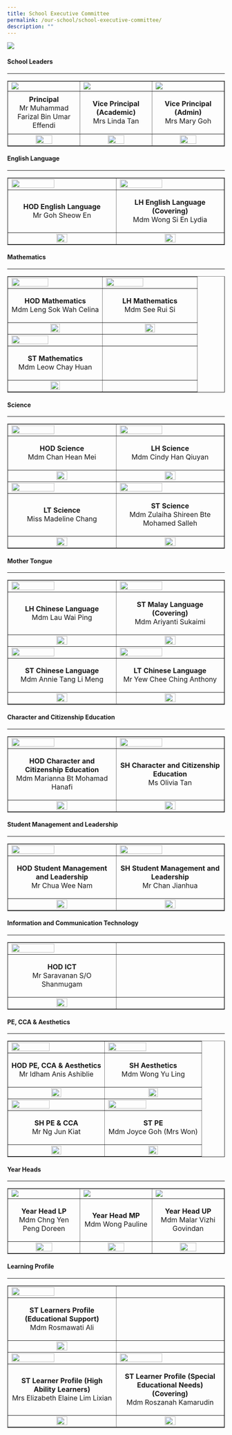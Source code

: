 ```yaml
---
title: School Executive Committee
permalink: /our-school/school-executive-committee/
description: ""
---
```

<img src="/images/sec.jpg">
<h4><strong>School Leaders</strong></h4>
<hr>
<table style="border-collapse: collapse; width: 100%;" border="1">
<tbody>
<tr>
<td style="width: 33.3333%;"><a href="/our-school/from-the-principals-desk"><img src="/images/p1.jpg"></a></td>
<td style="width: 33.3333%;"><a href="/our-school/from-the-vice-principals-eo-desk"><img src="/images/vp1.jpg"></a></td>
<td style="width: 33.3333%;"><a href="/our-school/from-the-vice-principals-a-desk"><img src="/images/vp2.jpg"></a></td>
</tr>
<tr>
<td style="width: 33.3333%; text-align: center;"><strong>Principal<br /></strong>Mr Muhammad Farizal Bin Umar Effendi</td>
<td style="width: 33.3333%; text-align: center;">
<p><strong>Vice Principal (Academic)<br /></strong>Mrs Linda Tan</p>
</td>
<td style="width: 33.3333%; text-align: center;"><strong>Vice Principal (Admin)<br /></strong>Mrs Mary Goh</td>
</tr>
<tr>
<td style="width: 33.3333%; text-align: center;"><a href="mailto:muhd_farizal_umar_effe@schools.gov.sg"><img style="width: 50%;" src="/images/email.png"></a></td>
<td style="width: 33.3333%; text-align: center;"><a href="mailto:Linda_LAU@schools.gov.sg"><img style="width: 50%;" src="/images/email.png"></a></td>
<td style="width: 33.3333%; text-align: center;"><a href="mailto:mary_goh@schools.gov.sg"><img style="width: 50%;" src="/images/email.png"></a></td>
</tr>
</tbody>
</table>
<h4><strong>English Language</strong></h4>
<hr>
<table style="border-collapse: collapse; width: 100%;" border="1">
<tbody>
<tr>
<td style="width: 50%;"><img style="width: 65%;" src="/images/sec1.jpg"></td>
<td style="width: 50%;"><img style="width: 65%;" src="/images/sec2.jpg"></td>
</tr>
<tr>
<td style="width: 50%; text-align: center;">
<p><strong>HOD English Language<br /></strong>Mr Goh Sheow En</p>
</td>
<td style="width: 50%; text-align: center;">
<p><strong>LH English Language (Covering)<br /></strong>Mdm Wong Si En Lydia</p>
</td>
</tr>
<tr>
<td style="width: 50%; text-align: center;"><a href="mailto:goh_sheow_en@schools.gov.sg"><img style="width: 33%;" src="/images/email.png"></a></td>
<td style="width: 50%; text-align: center;"><a href="mailto:wong_si_en_lydia@schools.gov.sg"><img style="width: 33%;" src="/images/email.png"></a></td>
</tr>
</tbody>
</table>
<h4><strong>Mathematics</strong></h4>
<hr>
<table style="border-collapse: collapse; width: 100%;" border="1">
<tbody>
<tr>
<td style="width: 50%;"><img style="width: 65%;" src="/images/sec3.jpg"></td>
<td style="width: 50%;"><img style="width: 65%;" src="/images/sec4.jpg"></td>
</tr>
<tr>
<td style="width: 50%; text-align: center;">
<p><strong>HOD Mathematics<br /></strong>Mdm Leng Sok Wah Celina</p>
</td>
<td style="width: 50%; text-align: center;">
<p><strong>LH Mathematics<br /></strong>Mdm See Rui Si</p>
</td>
</tr>
<tr>
<td style="width: 50%; text-align: center;"><a href="mailto:leng_sok_wah_celina@schools.gov.sg"><img style="width: 33%;" src="/images/email.png"></a></td>
<td style="width: 50%; text-align: center;"><a href="mailto:see_rui_si@schools.gov.sg"><img style="width: 33%;" src="/images/email.png"></a></td>
</tr>
<tr>
<td style="width: 50%;"><img style="width: 65%;" src="/images/sec5.png"></td>
<td style="width: 50%;"> </td>
</tr>
<tr>
<td style="width: 50%; text-align: center;">
<p><strong>ST Mathematics<br /></strong>Mdm Leow Chay Huan</p>
</td>
<td style="width: 50%; text-align: center;">
 
</td>
</tr>
<tr>
<td style="width: 50%; text-align: center;"><a href="mailto:leow_chay_huan@schools.gov.sg"><img style="width: 33%;" src="/images/email.png"></a></td>
<td style="width: 50%; text-align: center;"> </a></td>
</tr>
</tbody>
</table>
<h4><strong>Science</strong></h4>
<hr>
<table style="border-collapse: collapse; width: 100%;" border="1">
<tbody>
<tr>
<td style="width: 50%;"><img style="width: 65%;" src="/images/sec6.jpg"></td>
<td style="width: 50%;"><img style="width: 65%;" src="/images/sec7.jpeg"></td>
</tr>
<tr>
<td style="width: 50%; text-align: center;">
<p><strong>HOD Science<br /></strong>Mdm Chan Hean Mei</p>
</td>
<td style="width: 50%; text-align: center;">
<p><strong>LH Science<br /></strong>Mdm Cindy Han Qiuyan</p>
</td>
</tr>
<tr>
<td style="width: 50%; text-align: center;"><a href="mailto:chan_hean_mei@schools.gov.sg"><img style="width: 33%;" src="/images/email.png"></a></td>
<td style="width: 50%; text-align: center;"><a href="mailto:han_qiuyan_cindy@schools.gov.sg"><img style="width: 33%;" src="/images/email.png"></a></td>
</tr>
<tr>
<td style="width: 50%;"><img style="width: 65%;" src="/images/sec8.jpg"></td>
<td style="width: 50%;"><img style="width: 65%;" src="/images/sec9.jpg"></td>
</tr>
<tr>
<td style="width: 50%; text-align: center;">
<p><strong>LT Science<br /></strong>Miss Madeline Chang</p>
</td>
<td style="width: 50%; text-align: center;">
<p><strong>ST Science<br /></strong>Mdm Zulaiha Shireen Bte Mohamed Salleh</p>
</td>
</tr>
<tr>
<td style="width: 50%; text-align: center;"><a href="mailto:chang_seok_peng_madeline@schools.gov.sg"><img style="width: 33%;" src="/images/email.png"></a></td>
<td style="width: 50%; text-align: center;"><a href="mailto:zulaiha_shireen@schools.gov.sg"><img style="width: 33%;" src="/images/email.png"></a></td>
</tr>
</tbody>
</table>
<h4><strong>Mother Tongue</strong></h4>
<hr>
<table style="border-collapse: collapse; width: 100%;" border="1">
<tbody>
<tr>
<td style="width: 50%;"><img style="width: 65%;" src="/images/sec10.png"></td>
<td style="width: 50%;"><img style="width: 65%;" src="/images/sec11.jpg"></td>
</tr>
<tr>
<td style="width: 50%; text-align: center;">
<p><strong>LH Chinese Language<br /></strong>Mdm Lau Wai Ping</p>
</td>
<td style="width: 50%; text-align: center;">
<p><strong>ST Malay Language (Covering)<br /></strong>Mdm Ariyanti Sukaimi</p>
</td>
</tr>
<tr>
<td style="width: 50%; text-align: center;"><a href="mailto:lau_wai_ping@schools.gov.sg"><img style="width: 33%;" src="/images/email.png"></a></td>
<td style="width: 50%; text-align: center;"><a href="mailto:ariyanti_sukaimi@schools.gov.sg"><img style="width: 33%;" src="/images/email.png"></a></td>
</tr>
<tr>
<td style="width: 50%;"><img style="width: 65%;" src="/images/sec12.jpg"></td>
<td style="width: 50%;"><img style="width: 65%;" src="/images/sec13.jpg"></td>
</tr>
<tr>
<td style="width: 50%; text-align: center;">
<p><strong>ST Chinese Language<br /></strong>Mdm Annie Tang Li Meng</p>
</td>
<td style="width: 50%; text-align: center;">
<p><strong>LT Chinese Language<br /></strong>Mr Yew Chee Ching Anthony</p>
</td>
</tr>
<tr>
<td style="width: 50%; text-align: center;"><a href="mailto:tang_li_meng_annie@schools.gov.sg"><img style="width: 33%;" src="/images/email.png"></a></td>
<td style="width: 50%; text-align: center;"><a href="mailto:yew_chee_ching_anthony@schools.gov.sg"><img style="width: 33%;" src="/images/email.png"></a></td>
</tr>
</tbody>
</table>
<h4><strong>Character and Citizenship Education</strong></h4>
<hr>
<table style="border-collapse: collapse; width: 100%;" border="1">
<tbody>
<tr>
<td style="width: 50%;"><img style="width: 65%;" src="/images/sec14.jpg"></td>
<td style="width: 50%;"><img style="width: 65%;" src="/images/sec15.jpg"></td>
</tr>
<tr>
<td style="width: 50%; text-align: center;">
<p><strong>HOD Character and Citizenship Education<br /></strong>Mdm Marianna Bt Mohamad Hanafi</p>
</td>
<td style="width: 50%; text-align: center;">
<p><strong>SH Character and Citizenship Education<br /></strong>Ms Olivia Tan</p>
</td>
</tr>
<tr>
<td style="width: 50%; text-align: center;"><a href="mailto:marianna_bt_mohamad_hanafi@schools.gov.sg"><img style="width: 33%;" src="/images/email.png"></a></td>
<td style="width: 50%; text-align: center;"><a href="mailto:olivia_tan@schools.gov.sg"><img style="width: 33%;" src="/images/email.png"></a></td>
</tr>
</tbody>
</table>
<h4><strong>Student Management and Leadership</strong></h4>
<hr>
<table style="border-collapse: collapse; width: 100%;" border="1">
<tbody>
<tr>
<td style="width: 50%;"><img style="width: 65%;" src="/images/sec16.jpg"></td>
<td style="width: 50%;"><img style="width: 65%;" src="/images/sec17.jpg"></td>
</tr>
<tr>
<td style="width: 50%; text-align: center;">
<p><strong>HOD Student Management and Leadership<br /></strong>Mr Chua Wee Nam</p>
</td>
<td style="width: 50%; text-align: center;">
<p><strong>SH Student Management and Leadership<br /></strong>Mr Chan Jianhua</p>
</td>
</tr>
<tr>
<td style="width: 50%; text-align: center;"><a href="mailto:chua_wee_nam@schools.gov.sg"><img style="width: 33%;" src="/images/email.png"></a></td>
<td style="width: 50%; text-align: center;"><a href="mailto:chan_jianhua@schools.gov.sg"><img style="width: 33%;" src="/images/email.png"></a></td>
</tr>
</tbody>
</table>
<h4><strong>Information and Communication Technology</strong></h4>
<hr>
<table style="border-collapse: collapse; width: 100%;" border="1">
<tbody>
<tr>
<td style="width: 50%;"><img style="width: 65%;" src="/images/sec18.jpg"></td>
<td style="width: 50%;"> </td>
</tr>
<tr>
<td style="width: 50%; text-align: center;">
<p><strong>HOD ICT<br /></strong>Mr Saravanan S/O Shanmugam</p>
</td>
<td style="width: 50%; text-align: center;">
 
</td>
</tr>
<tr>
<td style="width: 50%; text-align: center;"><a href="mailto:saravanan_shanmugam@schools.gov.sg"><img style="width: 33%;" src="/images/email.png"></a></td>
<td style="width: 50%; text-align: center;"> </a></td>
</tr>
</tbody>
</table>
<h4><strong>PE, CCA & Aesthetics</strong></h4>
<hr>
<table style="border-collapse: collapse; width: 100%;" border="1">
<tbody>
<tr>
<td style="width: 50%;"><img style="width: 65%;" src="/images/sec19.jpg"></td>
<td style="width: 50%;"><img style="width: 65%;" src="/images/sec20.jpg"></td>
</tr>
<tr>
<td style="width: 50%; text-align: center;">
<p><strong>HOD PE, CCA &amp; Aesthetics<br /></strong>Mr Idham Anis Ashiblie</p>
</td>
<td style="width: 50%; text-align: center;">
<p><strong>SH Aesthetics<br /></strong>Mdm Wong Yu Ling</p>
</td>
</tr>
<tr>
<td style="width: 50%; text-align: center;"><a href="mailto:idham_anis_ashiblie@schools.gov.sg"><img style="width: 33%;" src="/images/email.png"></a></td>
<td style="width: 50%; text-align: center;"><a href="mailto:wong_yu_ling@schools.gov.sg"><img style="width: 33%;" src="/images/email.png"></a></td>
</tr>
<tr>
<td style="width: 50%;"><img style="width: 65%;" src="/images/sec21.jpg"></td>
<td style="width: 50%;"><img style="width: 65%;" src="/images/sec22.jpeg"></td>
</tr>
<tr>
<td style="width: 50%; text-align: center;">
<p><strong>SH PE &amp; CCA<br /></strong>Mr Ng Jun Kiat</p>
</td>
<td style="width: 50%; text-align: center;">
<p><strong>ST PE<br /></strong>Mdm Joyce Goh (Mrs Won)</p>
</td>
</tr>
<tr>
<td style="width: 50%; text-align: center;"><a href="mailto:ng_jun_kiat@schools.gov.sg"><img style="width: 33%;" src="/images/email.png"></a></td>
<td style="width: 50%; text-align: center;"><a href="mailto:goh_yan_ling_joyce@schools.gov.sg"><img style="width: 33%;" src="/images/email.png"></a></td>
</tr>
</tbody>
</table>
<h4><strong>Year Heads</strong></h4>
<hr>
<table style="border-collapse: collapse; width: 100%;" border="1">
<tbody>
<tr>
<td style="width: 33.3333%;"><img src="/images/sec25.jpg"></td>
<td style="width: 33.3333%;"><img src="/images/sec23.jpg"></td>
<td style="width: 33.3333%;"><img src="/images/sec24.jpg"></td>
</tr>
<tr>
<td style="width: 33.3333%; text-align: center;"><p><strong>Year Head LP<br /></strong>Mdm Chng Yen Peng Doreen</p></td>
<td style="width: 33.3333%; text-align: center;">
<p><strong>Year Head MP<br /></strong>Mdm Wong Pauline</p>
</td>
<td style="width: 33.3333%; text-align: center;"><p><strong>Year Head UP<br /></strong>Mdm Malar Vizhi Govindan</p></td>
</tr>
<tr>
<td style="width: 33.3333%; text-align: center;"><a href="mailto:chng_yen_peng_doreen@schools.gov.sg"><img style="width: 50%;" src="/images/email.png"></a></td>
<td style="width: 33.3333%; text-align: center;"><a href="mailto:pauline_wong@schools.gov.sg"><img style="width: 50%;" src="/images/email.png"></a></td>
<td style="width: 33.3333%; text-align: center;"><a href="mailto:malar_vizhi_govindan@schools.gov.sg"><img style="width: 50%;" src="/images/email.png"></a></td>
</tr>
</tbody>
</table>
<h4><strong>Learning Profile</strong></h4>
<hr>
<table style="border-collapse: collapse; width: 100%;" border="1">
<tbody>
<tr>
<td style="width: 50%;"><img style="width: 65%;" src="/images/sec26.jpg"></td>
<td style="width: 50%;"> </td>
</tr>
<tr>
<td style="width: 50%; text-align: center;">
<p><strong>ST Learners Profile (Educational Support)<br /></strong>Mdm Rosmawati Ali</p>
</td>
<td style="width: 50%; text-align: center;">
 
</td>
</tr>
<tr>
<td style="width: 50%; text-align: center;"><a href="mailto:rosmawati_ali@schools.gov.sg"><img style="width: 33%;" src="/images/email.png"></a></td>
<td style="width: 50%; text-align: center;"> </td>
</tr>
<tr>
<td style="width: 50%;"><img style="width: 65%;" src="/images/sec27.jpeg"></td>
<td style="width: 50%;"><img style="width: 65%;" src="/images/sec28.jpg"></td>
</tr>
<tr>
<td style="width: 50%; text-align: center;">
<p><strong>ST Learner Profile (High Ability Learners)<br /></strong>Mrs Elizabeth Elaine Lim Lixian</p>
</td>
<td style="width: 50%; text-align: center;">
<p><strong>ST Learner Profile (Special Educational Needs) (Covering)<br /></strong>Mdm Roszanah Kamarudin</p>
</td>
</tr>
<tr>
<td style="width: 50%; text-align: center;"><a href="mailto:lim_lixian_elaine@schools.gov.sg"><img style="width: 33%;" src="/images/email.png"></a></td>
<td style="width: 50%; text-align: center;"><a href="mailto:roszanah_kamarudin@schools.gov.sg"><img style="width: 33%;" src="/images/email.png"></a></td>
</tr>
</tbody>
</table>